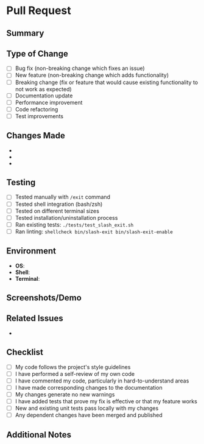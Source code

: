 # Pull Request

## Summary
<!-- Provide a brief summary of the changes in this PR -->

## Type of Change
<!-- Mark the relevant option with an [x] -->
- [ ] Bug fix (non-breaking change which fixes an issue)
- [ ] New feature (non-breaking change which adds functionality)
- [ ] Breaking change (fix or feature that would cause existing functionality to not work as expected)
- [ ] Documentation update
- [ ] Performance improvement
- [ ] Code refactoring
- [ ] Test improvements

## Changes Made
<!-- Describe the specific changes made in this PR -->
- 
- 
- 

## Testing
<!-- Describe how you tested your changes -->
- [ ] Tested manually with `/exit` command
- [ ] Tested shell integration (bash/zsh)
- [ ] Tested on different terminal sizes
- [ ] Tested installation/uninstallation process
- [ ] Ran existing tests: `./tests/test_slash_exit.sh`
- [ ] Ran linting: `shellcheck bin/slash-exit bin/slash-exit-enable`

## Environment
<!-- Fill in the details of your testing environment -->
- **OS**: <!-- e.g., macOS 14.0, Ubuntu 22.04 -->
- **Shell**: <!-- e.g., zsh, bash -->
- **Terminal**: <!-- e.g., iTerm2, Terminal.app -->

## Screenshots/Demo
<!-- If applicable, add screenshots or a demo of your changes -->

## Related Issues
<!-- Link any related issues using keywords like "Fixes #123" or "Closes #456" -->
- 

## Checklist
- [ ] My code follows the project's style guidelines
- [ ] I have performed a self-review of my own code
- [ ] I have commented my code, particularly in hard-to-understand areas
- [ ] I have made corresponding changes to the documentation
- [ ] My changes generate no new warnings
- [ ] I have added tests that prove my fix is effective or that my feature works
- [ ] New and existing unit tests pass locally with my changes
- [ ] Any dependent changes have been merged and published

## Additional Notes
<!-- Any additional information that reviewers should know -->